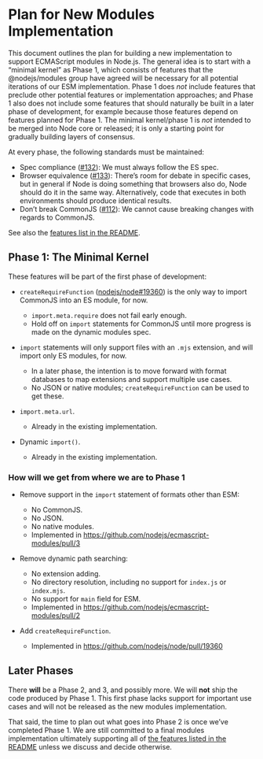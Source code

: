 # Plan for New Modules Implementation

This document outlines the plan for building a new implementation to support ECMAScript modules in Node.js. The general idea is to start with a “minimal kernel” as Phase 1, which consists of features that the @nodejs/modules group have agreed will be necessary for all potential iterations of our ESM implementation. Phase 1 does _not_ include features that preclude other potential features or implementation approaches; and Phase 1 also does not include some features that should naturally be built in a later phase of development, for example because those features depend on features planned for Phase 1. The minimal kernel/phase 1 is _not_ intended to be merged into Node core or released; it is only a starting point for gradually building layers of consensus.

At every phase, the following standards must be maintained:

* Spec compliance ([#132](https://github.com/nodejs/modules/issues/132)): We must always follow the ES spec.
* Browser equivalence ([#133](https://github.com/nodejs/modules/issues/133)): There’s room for debate in specific cases, but in general if Node is doing something that browsers also do, Node should do it in the same way. Alternatively, code that executes in both environments should produce identical results.
* Don’t break CommonJS ([#112](https://github.com/nodejs/modules/issues/112)): We cannot cause breaking changes with regards to CommonJS.

See also the [features list in the README](https://github.com/nodejs/modules#features).

## Phase 1: The Minimal Kernel

These features will be part of the first phase of development:

* `createRequireFunction` ([nodejs/node#19360](https://github.com/nodejs/node/pull/19360)) is the only way to import CommonJS into an ES module, for now.
  - `import.meta.require` does not fail early enough.
  - Hold off on `import` statements for CommonJS until more progress is made on the dynamic modules spec.

* `import` statements will only support files with an `.mjs` extension, and will import only ES modules, for now.
  - In a later phase, the intention is to move forward with format databases to map extensions and support multiple use cases.
  - No JSON or native modules; `createRequireFunction` can be used to get these.

* `import.meta.url`.
  - Already in the existing implementation.

* Dynamic `import()`.
  - Already in the existing implementation.


### How will we get from where we are to Phase 1

* Remove support in the `import` statement of formats other than ESM:
  - No CommonJS.
  - No JSON.
  - No native modules.
  - Implemented in https://github.com/nodejs/ecmascript-modules/pull/3

* Remove dynamic path searching:
  - No extension adding.
  - No directory resolution, including no support for `index.js` or `index.mjs`.
  - No support for `main` field for ESM.
  - Implemented in https://github.com/nodejs/ecmascript-modules/pull/2

* Add `createRequireFunction`.
  - Implemented in https://github.com/nodejs/node/pull/19360


## Later Phases

There **will** be a Phase 2, and 3, and possibly more. We will **not** ship the code produced by Phase 1. This first phase lacks support for important use cases and will not be released as the new modules implementation.

That said, the time to plan out what goes into Phase 2 is once we’ve completed Phase 1. We are still committed to a final modules implementation ultimately supporting all of [the features listed in the README](https://github.com/nodejs/modules#features) unless we discuss and decide otherwise.